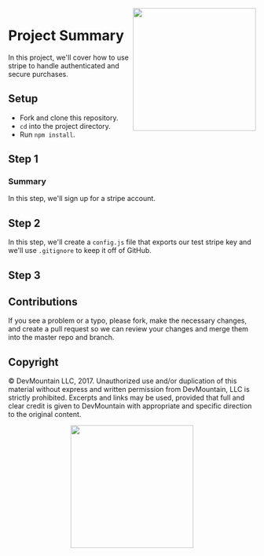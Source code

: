 <img src="https://devmounta.in/img/logowhiteblue.png" width="250" align="right">

# Project Summary

In this project, we'll cover how to use stripe to handle authenticated and secure purchases. 

## Setup

* Fork and clone this repository.
* `cd` into the project directory.
* Run `npm install`.

## Step 1

### Summary

In this step, we'll sign up for a stripe account.

## Step 2

In this step, we'll create a `config.js` file that exports our test stripe key and we'll use `.gitignore` to keep it off of GitHub.

## Step 3








## Contributions

If you see a problem or a typo, please fork, make the necessary changes, and create a pull request so we can review your changes and merge them into the master repo and branch.

## Copyright

© DevMountain LLC, 2017. Unauthorized use and/or duplication of this material without express and written permission from DevMountain, LLC is strictly prohibited. Excerpts and links may be used, provided that full and clear credit is given to DevMountain with appropriate and specific direction to the original content.

<p align="center">
<img src="https://devmounta.in/img/logowhiteblue.png" width="250">
</p>


